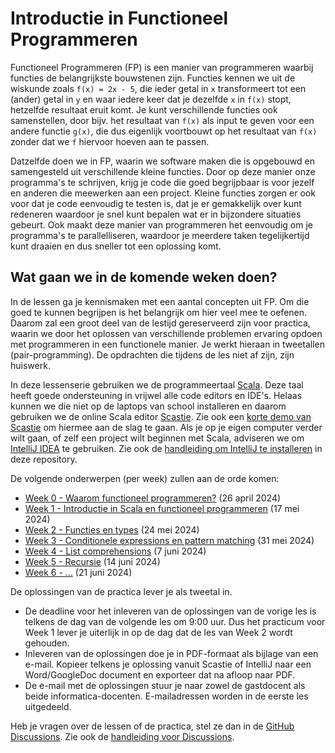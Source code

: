 Introductie in Functioneel Programmeren
=======================================

Functioneel Programmeren (FP) is een manier van programmeren waarbij functies de belangrijkste bouwstenen zijn.
Functies kennen we uit de wiskunde zoals `f(x) = 2x - 5`, die ieder getal in `x` transformeert tot een
(ander) getal in `y` en waar iedere keer dat je dezelfde `x` in `f(x)` stopt, hetzelfde resultaat eruit komt.
Je kunt verschillende functies ook samenstellen, door bijv. het resultaat van `f(x)` als input te geven voor
een andere functie `g(x)`, die dus eigenlijk voortbouwt op het resultaat van `f(x)` zonder dat we `f` hiervoor
hoeven aan te passen.

Datzelfde doen we in FP, waarin we software maken die is opgebouwd en samengesteld uit verschillende kleine functies.
Door op deze manier onze programma's te schrijven, krijg je code die goed begrijpbaar is voor jezelf en anderen
die meewerken aan een project. Kleine functies zorgen er ook voor dat je code eenvoudig te testen is, dat je er
gemakkelijk over kunt redeneren waardoor je snel kunt bepalen wat er in bijzondere situaties gebeurt. Ook maakt
deze manier van programmeren het eenvoudig om je programma's te parallelliseren, waardoor je meerdere taken
tegelijkertijd kunt draaien en dus sneller tot een oplossing komt.

Wat gaan we in de komende weken doen?
-------------------------------------
In de lessen ga je kennismaken met een aantal concepten uit FP. Om die goed te kunnen begrijpen is het belangrijk
om hier veel mee te oefenen. Daarom zal een groot deel van de lestijd gereserveerd zijn voor practica, waarin we
door het oplossen van verschillende problemen ervaring opdoen met programmeren in een functionele manier. Je werkt
hieraan in tweetallen (pair-programming). De opdrachten die tijdens de les niet af zijn, zijn huiswerk.

In deze lessenserie gebruiken we de programmeertaal [Scala]. Deze taal heeft goede ondersteuning in vrijwel alle
code editors en IDE's. Helaas kunnen we die niet op de laptops van school installeren en daarom gebruiken we de
online Scala editor [Scastie]. Zie ook een [korte demo van Scastie] om hiermee aan de slag te gaan.
Als je op je eigen computer verder wilt gaan, of zelf een project wilt beginnen met Scala, adviseren we om [IntelliJ IDEA]
te gebruiken. Zie ook de [handleiding om IntelliJ te installeren] in deze repository.

De volgende onderwerpen (per week) zullen aan de orde komen:
* [Week 0 - Waarom functioneel programmeren?](/Week0) (26 april 2024)
* [Week 1 - Introductie in Scala en functioneel programmeren](/Week1) (17 mei 2024)
* [Week 2 - Functies en types](/Week2) (24 mei 2024)
* [Week 3 - Conditionele expressions en pattern matching](/Week3) (31 mei 2024)
* [Week 4 - List comprehensions](/Week4) (7 juni 2024)
* [Week 5 - Recursie](/Week5) (14 juni 2024)
* [Week 6 - ...](/Week6) (21 juni 2024)

De oplossingen van de practica lever je als tweetal in.
* De deadline voor het inleveren van de oplossingen van de vorige les is telkens de dag van de volgende les om 9:00 uur.
  Dus het practicum voor Week 1 lever je uiterlijk in op de dag dat de les van Week 2 wordt gehouden.
* Inleveren van de oplossingen doe je in PDF-formaat als bijlage van een e-mail. Kopieer telkens je oplossing
  vanuit Scastie of IntelliJ naar een Word/GoogleDoc document en exporteer dat na afloop naar PDF.
* De e-mail met de oplossingen stuur je naar zowel de gastdocent als beide informatica-docenten.
  E-mailadressen worden in de eerste les uitgedeeld.

Heb je vragen over de lessen of de practica, stel ze dan in de [GitHub Discussions]. Zie ook de
[handleiding voor Discussions].

[Scala]: https://www.scala-lang.org/
[Scastie]: https://scastie.scala-lang.org/
[korte demo van Scastie]: Tutorials/Run%20Scastie.md
[IntelliJ IDEA]: https://www.jetbrains.com/idea/
[handleiding om IntelliJ te installeren]: Tutorials/Install%20IntelliJ%20IDEA.md
[GitHub Discussions]: https://github.com/PM-RGO-FP-2024/FunctioneelProgrammeren/discussions
[handleiding voor Discussions]: Tutorials/GitHub%20discussion.md
